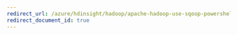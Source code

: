 ```yaml
---
redirect_url: /azure/hdinsight/hadoop/apache-hadoop-use-sqoop-powershell
redirect_document_id: true
---
```

